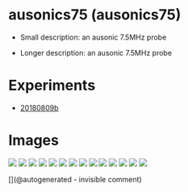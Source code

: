 # ausonics75 (ausonics75)

* Small description: an ausonic 7.5MHz probe

* Longer description: an ausonic 7.5MHz probe

# Experiments

* [20180809b](/include/experiments/auto/20180809b.md)
# Images

![](/include/images/ausonics75/P_20180809_192257.jpg)
![](/include/images/ausonics75/P_20180809_192216.jpg)
![](/include/images/ausonics75/P_20180809_192123.jpg)
![](/include/images/ausonics75/P_20180809_192050.jpg)
![](/include/images/ausonics75/P_20180809_191957.jpg)
![](/include/images/ausonics75/P_20180809_193235.jpg)
![](/include/images/ausonics75/P_20180809_191946.jpg)
![](/include/images/ausonics75/P_20180809_193102.jpg)
![](/include/images/ausonics75/P_20180809_192848.jpg)
![](/include/images/ausonics75/P_20180809_191926.jpg)
![](/include/images/ausonics75/P_20180809_191913.jpg)
![](/include/images/ausonics75/P_20180809_192920.jpg)
![](/include/images/ausonics75/P_20180809_192206.jpg)
![](/include/images/ausonics75/P_20180809_191919.jpg)


[](@autogenerated - invisible comment)